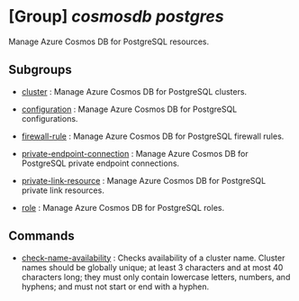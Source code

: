 # [Group] _cosmosdb postgres_

Manage Azure Cosmos DB for PostgreSQL resources.

## Subgroups

- [cluster](/Commands/cosmosdb/postgres/cluster/readme.md)
: Manage Azure Cosmos DB for PostgreSQL clusters.

- [configuration](/Commands/cosmosdb/postgres/configuration/readme.md)
: Manage Azure Cosmos DB for PostgreSQL configurations.

- [firewall-rule](/Commands/cosmosdb/postgres/firewall-rule/readme.md)
: Manage Azure Cosmos DB for PostgreSQL firewall rules.

- [private-endpoint-connection](/Commands/cosmosdb/postgres/private-endpoint-connection/readme.md)
: Manage Azure Cosmos DB for PostgreSQL private endpoint connections.

- [private-link-resource](/Commands/cosmosdb/postgres/private-link-resource/readme.md)
: Manage Azure Cosmos DB for PostgreSQL private link resources.

- [role](/Commands/cosmosdb/postgres/role/readme.md)
: Manage Azure Cosmos DB for PostgreSQL roles.

## Commands

- [check-name-availability](/Commands/cosmosdb/postgres/_check-name-availability.md)
: Checks availability of a cluster name. Cluster names should be globally unique; at least 3 characters and at most 40 characters long; they must only contain lowercase letters, numbers, and hyphens; and must not start or end with a hyphen.
